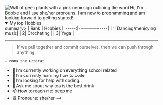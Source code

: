 <picture>
 <source media="(prefers-color-scheme: dark)" srcset="https://cdn.pixabay.com/photo/2018/01/14/23/12/nature-3082832_1280.jpg">
 <source media="(prefers-color-scheme: light)" srcset="https://encrypted-tbn0.gstatic.com/images?q=tbn:ANd9GcQg_OOjHVS292wKxy3R1TUKo8SpAl4Ss7XTJQ&s">
 <img alt="Wall of geen plants with a pink neon sign outlining the word "breathe" " src="https://images.unsplash.com/photo-1502139214982-d0ad755818d8?fm=jpg&q=60&w=3000&ixlib=rb-4.1.0&ixid=M3wxMjA3fDB8MHxzZWFyY2h8Mnx8YWVzdGhldGljJTIwZGVza3RvcCUyMHdhbGxwYXBlcnxlbnwwfHwwfHx8MA%3D%3D">
</picture>
<!--
**bobbieb03/bobbieb03** is a ✨ _special_ ✨ repository because its `README.md` (this file) appears on your GitHub profile.
##About Me
<!There is much more to know about me :) -->
Hi, I'm Bobbie and I use she/her pronouns. I am new to programming and am looking forward to getting started!

<details open>
<summary> My top Hobbies</summary>summary>
| Rank | Hobbies |
|-----:|---------------|
|     1| Dancing/menjoying music|
|     2| Crocheting    |
|     3| Yoga          |
</details>

---
>If we pull together and commit ourselves, then we can push through anything.

    — Mona the Octocat

- 🔭 I’m currently working on everything school related
- 🌱 I’m currently learning how to code
- 🤔 I’m looking for help with coding...
- 💬 Ask me about why tea is the best drink
- 📫 How to reach me: beep me
- 😄 Pronouns: she/her
-->
